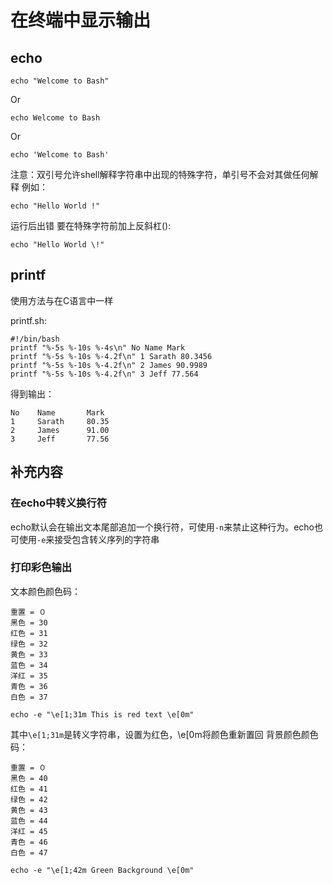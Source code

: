 # 在终端中显示输出
## echo
```shell
echo "Welcome to Bash"
```
Or
```shell
echo Welcome to Bash
```
Or
```shell
echo 'Welcome to Bash'
```
注意：双引号允许shell解释字符串中出现的特殊字符，单引号不会对其做任何解释
例如：
```shell
echo "Hello World !"
```
运行后出错
要在特殊字符前加上反斜杠(\):
```shell
echo "Hello World \!"
```

## printf
使用方法与在C语言中一样

printf.sh:
```shell
#!/bin/bash
printf "%-5s %-10s %-4s\n" No Name Mark
printf "%-5s %-10s %-4.2f\n" 1 Sarath 80.3456
printf "%-5s %-10s %-4.2f\n" 2 James 90.9989
printf "%-5s %-10s %-4.2f\n" 3 Jeff 77.564
```
得到输出：
```
No    Name       Mark
1     Sarath     80.35
2     James      91.00
3     Jeff       77.56
```

## 补充内容
### 在echo中转义换行符
echo默认会在输出文本尾部追加一个换行符，可使用`-n`来禁止这种行为。echo也可使用`-e`来接受包含转义序列的字符串
### 打印彩色输出
文本颜色颜色码：
```
重置 = ０
黑色 = 30
红色 = 31
绿色 = 32
黄色 = 33
蓝色 = 34
洋红 = 35
青色 = 36
白色 = 37
```
```shell
echo -e "\e[1;31m This is red text \e[0m"
```
其中`\e[1;31m`是转义字符串，设置为红色，\e[0m将颜色重新置回
背景颜色颜色码：
```
重置 = ０
黑色 = 40
红色 = 41
绿色 = 42
黄色 = 43
蓝色 = 44
洋红 = 45
青色 = 46
白色 = 47
```
```shell
echo -e "\e[1;42m Green Background \e[0m"
```